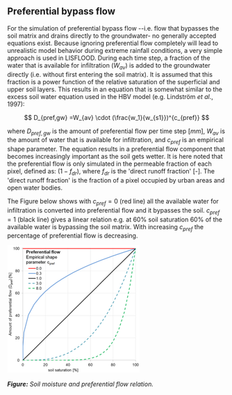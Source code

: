 ## Preferential bypass flow

For the simulation of preferential bypass flow --i.e. flow that bypasses the soil matrix and drains directly to the groundwater- no generally accepted equations exist. Because ignoring preferential flow completely
will lead to unrealistic model behavior during extreme rainfall conditions, a very simple approach is used in LISFLOOD. During each time step, a fraction of the water that is available for infiltration ($W_{av}$) is added to the groundwater directly (i.e. without first entering the soil matrix). It is assumed that this fraction is a power function of the relative saturation of the superficial and upper soil layers. This results in an equation that is somewhat similar to the excess soil water equation used in the HBV model (e.g. Lindström *et al*., 1997):

$$
D_{pref,gw} =W_{av} \cdot (\frac{w_1}{w_{s1}})^{c_{pref}}
$$

where $D_{pref,gw}$ is the amount of preferential flow per time step $[mm]$, $W_{av}$ is the amount of water that is available for infiltration, and $c_{pref}$ is an empirical shape parameter. The equation results in a preferential flow component that becomes increasingly important as the soil gets wetter. It is here noted that the preferential flow is only simulated in the permeable fraction of each pixel, defined as: $( 1 - f_{dr} )$, where $f_{dr}$ is the 'direct runoff fraction' \[-\]. The 'direct runoff fraction' is the fraction of a pixel occupied by urban areas and open water bodies.

The Figure below shows with $c_{pref} = 0$ (red line) all the available water for infiltration is converted into preferential flow and it bypasses the soil. $c_{pref} = 1$ (black line) gives a linear relation e.g. at 60% soil saturation 60% of the available water is bypassing the soil matrix. With increasing $c_{pref}$ the percentage of preferential flow is decreasing.

![Soil moisture and preferential flow relation](../media/image34-resize.png)

***Figure:*** *Soil moisture and preferential flow relation.*

